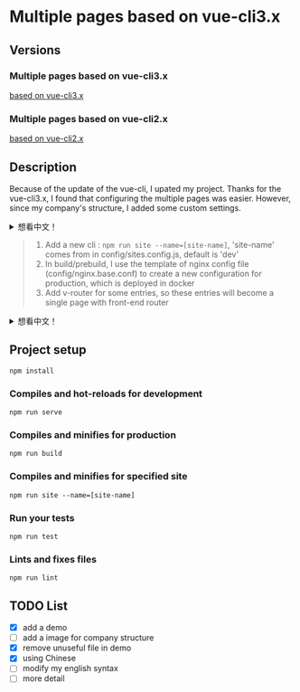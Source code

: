 # Multiple pages based on vue-cli3.x

## Versions
### Multiple pages based on vue-cli3.x
[based on vue-cli3.x](https://github.com/sknightq/vue-mpc/tree/master)
### Multiple pages based on vue-cli2.x
[based on vue-cli2.x](https://github.com/sknightq/vue-mpc/tree/vue-cli2.x)

## Description
Because of the update of the vue-cli, I upated my project. Thanks for the vue-cli3.x, I found that configuring the multiple pages was easier. However, since my company's structure, I added some custom settings.  

<details>
  <summary>想看中文！</summary>
  因为vue-cli的更新，我也更新了我的项目。感谢vue-cli3.x让多页面配置变得更简单了。但是由于我公司架构原因，我增加一些自定义的配置。  
</details>  

> 1. Add a new cli : `npm run site --name=[site-name]`, 'site-name' comes from in config/sites.config.js, default is 'dev'
> 2. In build/prebuild, I use the template of nginx config file (config/nginx.base.conf) to create a new configuration for production, which is deployed in docker
> 3. Add v-router for some entries, so these entries will become a single page with front-end router  
<details>
  <summary>想看中文！</summary>
  <p>1. 增加了一个新命令：npm run site --name=[site-name]，'site-name'来自 config/sites.config.js, 缺省的话就是'dev'</p>  
  <p>2. 在 build/prebuild中，我会利用nginx config模板(config/nginx.base.conf)来生成一个新的用于线上docker里的nginx.conf</p>   
  <p>3. 对于某些入口新增了v-router配置，实现多页面里某个入口单页面</p> 
</details>  

## Project setup
```
npm install
```

### Compiles and hot-reloads for development
```
npm run serve
```

### Compiles and minifies for production
```
npm run build
```
### Compiles and minifies for specified site
```
npm run site --name=[site-name]
```

### Run your tests
```
npm run test
```

### Lints and fixes files
```
npm run lint
```
## TODO List
- [x] add a demo
- [ ] add a image for company structure
- [x] remove unuseful file in demo
- [x] using Chinese
- [ ] modify my english syntax
- [ ] more detail
